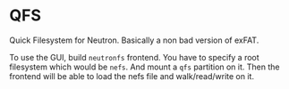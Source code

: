 # QFS

Quick Filesystem for Neutron. Basically a non bad version of exFAT.

To use the GUI, build `neutronfs` frontend. You have to specify a root filesystem which would be `nefs`. And mount a `qfs` partition on it. Then the frontend will be able to load the nefs file and walk/read/write on it.
